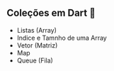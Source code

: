 ## Coleções em Dart :page_with_curl:

* Listas (Array)
* Indice e Tamnho de uma Array
* Vetor (Matriz)
* Map
* Queue (Fila)
